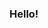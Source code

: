 ### Hello!

<!--
**scottbamfordJ/scottbamfordJ** is a ✨ _special_ ✨ repository because its `README.md` (this file) appears on your GitHub profile.

In Spring 2022 I got my Masters Degree in Quantitative Methods in Social Science from CUNY Graduate Center, in May of 2019 I got my Bachelors Degree In International Relations from Pennslyvania State University. I have worked with Up In the Chair as a Intern focusing on creation of systems which would gather public sentiment on companys direction. I during my masters degree I worked as a research assitant utilizing the google suite to codify political tweets based upon a criteria, and R and ArcGIS to create visualizations and tablize ArcGIS tables. Currently I am working as an Engineering Intern at Foursquare, and was previously a Data Product Intern at Foursquare. 


### 🔭 Current Projects 

## I am currently working on two major projects at the moment


[Valorant Project](https://github.com/scottbamfordJ/Valorant): Machine Learning Image Classification on Valorant Agents and Maps.  

[Stock Modeling Project](Stock_Modeling_Program): Create a machine learning model which can acurately predict outcomes from historical stock predictions. 

### Finished Projects 

## I have finished multiple projects most of which are assignments that I've done during classes or in a way to finish my degree


[Capstone Project](https://github.com/scottbamfordJ/Terrorism-Capstone-Models): Identify statistically signifcant variables which influence terrorism or how terrorism is effect by said variables. Utilizing these vairables identify the accuracy of creating a model from those variables

[Machine Learning Assignments](https://github.com/scottbamfordJ/Machine-Learning): Creation of Logistic Regression and Linear Regression Machine Learning models from scratch, as well as utlizing gradiant decent to optimize outcomes. And use Sklearn to run a MLP on the wine quality data set. 

[Terrorism in US Maps](https://github.com/scottbamfordJ/Data_Visualization_Project): Terrorism is a problem which has no solution or end in sight. Because of this understanding the historical and emprical patterns of terrorism specifically in the United States helps clear up miss communications in terrorism patterns and actions. 


### 🌱 I'm Currently Learning:

## I am learning more about AWS specifically S3 buckets as well as using Snowflake. I have plently of experience in SQL but re learning the limitaitons of Presto. 


